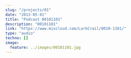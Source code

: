```yaml
---
slug: "/projects/01"
date: "2013-05-01"
title: "Podcast 00101101"
description: "00101101"
link: "https://www.mixcloud.com/LarkCrail/0010-1101/"
type: "audio"
techno: []
image:
  feature: ../images/00101101.jpg
---
```

